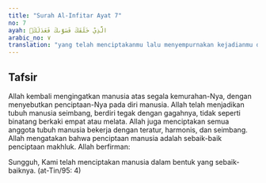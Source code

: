 ```yaml
---
title: "Surah Al-Infitar Ayat 7"
no: 7
ayah: الَّذِيْ خَلَقَكَ فَسَوّٰىكَ فَعَدَلَكَۙ
arabic_no: ٧
translation: "yang telah menciptakanmu lalu menyempurnakan kejadianmu dan menjadikan (susunan tubuh)mu seimbang, "
---
```


## Tafsir

Allah kembali mengingatkan manusia atas segala kemurahan-Nya, dengan menyebutkan penciptaan-Nya pada diri manusia. Allah telah menjadikan tubuh manusia seimbang, berdiri tegak dengan gagahnya, tidak seperti binatang berkaki empat atau melata. Allah juga menciptakan semua anggota tubuh manusia bekerja dengan teratur, harmonis, dan seimbang. Allah mengatakan bahwa penciptaan manusia adalah sebaik-baik penciptaan makhluk. Allah berfirman: 

Sungguh, Kami telah menciptakan manusia dalam bentuk yang sebaik-baiknya. (at-Tin/95: 4)
